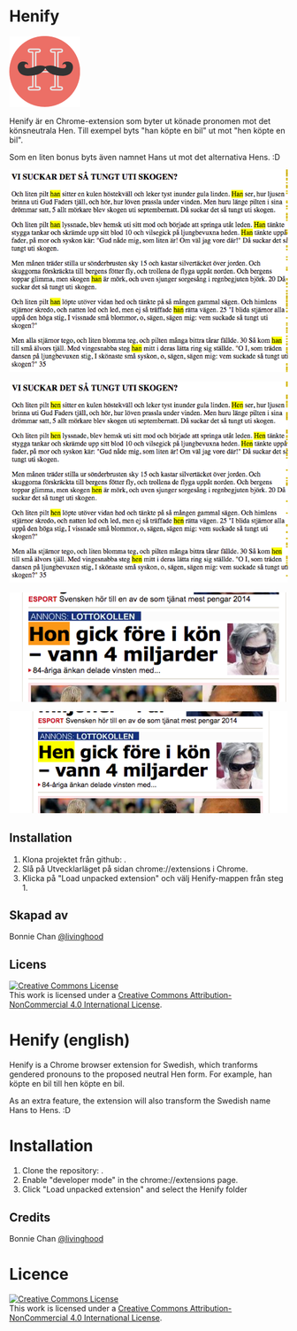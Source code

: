 # Henify

![Henify icon](/img/icon.png)

Henify är en Chrome-extension som byter ut könade pronomen mot det könsneutrala Hen. Till exempel byts "han köpte en bil" ut mot "hen köpte en bil".

Som en liten bonus byts även namnet Hans ut mot det alternativa Hens. :D

![Från Han](/img/henSample_before.png)

![Från Hen](/img/henSample_after.png)


![Från Hon](/img/honSample_before.png)

![Från Hen](/img/honSample_after.png)


## Installation

1. Klona projektet från github: .
2. Slå på Utvecklarläget på sidan chrome://extensions i Chrome.
3. Klicka på "Load unpacked extension" och välj Henify-mappen från steg 1.

## Skapad av

Bonnie Chan [@livinghood](https://github.com/livinghood)

## Licens

<a rel="license" href="http://creativecommons.org/licenses/by-nc/4.0/"><img alt="Creative Commons License" style="border-width:0" src="https://i.creativecommons.org/l/by-nc/4.0/88x31.png" /></a><br />This work is licensed under a <a rel="license" href="http://creativecommons.org/licenses/by-nc/4.0/">Creative Commons Attribution-NonCommercial 4.0 International License</a>.

# Henify (english)

Henify is a Chrome browser extension for Swedish, which tranforms gendered pronouns to the proposed neutral Hen form. For example, han köpte en bil till hen köpte en bil.

As an extra feature, the extension will also transform the Swedish name Hans to Hens. :D

# Installation

1. Clone the repository: .
2. Enable "developer mode" in the chrome://extensions page.
3. Click "Load unpacked extension" and select the Henify folder


## Credits

Bonnie Chan [@livinghood](https://github.com/livinghood)

# Licence

<a rel="license" href="http://creativecommons.org/licenses/by-nc/4.0/"><img alt="Creative Commons License" style="border-width:0" src="https://i.creativecommons.org/l/by-nc/4.0/88x31.png" /></a><br />This work is licensed under a <a rel="license" href="http://creativecommons.org/licenses/by-nc/4.0/">Creative Commons Attribution-NonCommercial 4.0 International License</a>.
